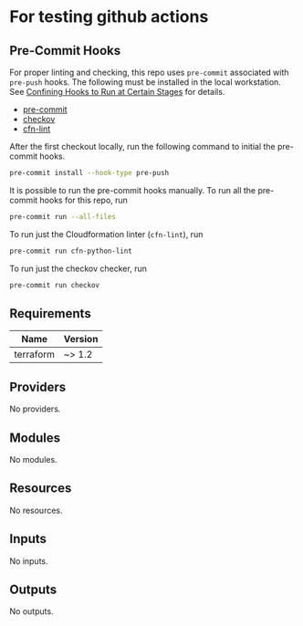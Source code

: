 # For testing github actions

## Pre-Commit Hooks

For proper linting and checking, this repo uses `pre-commit` associated with `pre-push` hooks. The following must be installed in the local workstation. See [Confining Hooks to Run at Certain Stages](https://pre-commit.com/#confining-hooks-to-run-at-certain-stages) for details.

* [pre-commit](https://pre-commit.com/)
* [checkov](https://github.com/bridgecrewio/checkov)
* [cfn-lint](https://github.com/aws-cloudformation/cfn-lint)

After the first checkout locally, run the following command to initial the pre-commit hooks.

```bash
pre-commit install --hook-type pre-push
```

It is possible to run the pre-commit hooks manually. To run all the pre-commit hooks for this repo, run

```bash
pre-commit run --all-files
```

To run just the Cloudformation linter (`cfn-lint`), run

```bash
pre-commit run cfn-python-lint
```

To run just the checkov checker, run

```bash
pre-commit run checkov
```

<!-- BEGIN_TF_DOCS -->
## Requirements

| Name | Version |
|------|---------|
| terraform | ~> 1.2 |

## Providers

No providers.

## Modules

No modules.

## Resources

No resources.

## Inputs

No inputs.

## Outputs

No outputs.
<!-- END_TF_DOCS -->